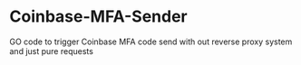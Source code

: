# Coinbase-MFA-Sender
GO code to trigger Coinbase MFA code send with out reverse proxy system and just pure requests
